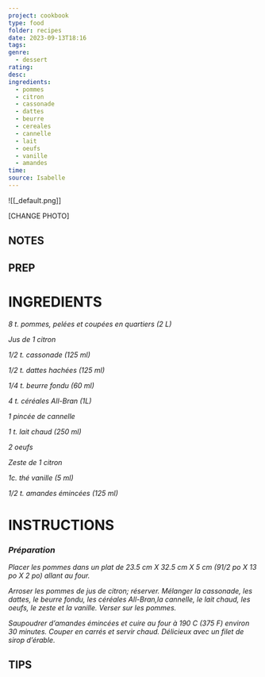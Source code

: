 ```yaml
---
project: cookbook
type: food
folder: recipes
date: 2023-09-13T18:16
tags: 
genre:
  - dessert
rating: 
desc: 
ingredients:
  - pommes
  - citron
  - cassonade
  - dattes
  - beurre
  - cereales
  - cannelle
  - lait
  - oeufs
  - vanille
  - amandes
time: 
source: Isabelle
---
```


![[_default.png]]

[CHANGE PHOTO]


## NOTES




## PREP


# INGREDIENTS

_8 t. pommes, pelées et coupées_
_en quartiers (2 L)_

_Jus de 1 citron_

_1/2 t. cassonade (125 ml)_

_1/2 t. dattes hachées (125 ml)_

_1/4 t. beurre fondu (60 ml)_

_4 t. céréales All-Bran (1L)_

_1 pincée de cannelle_

_1 t. lait chaud (250 ml)_

_2 oeufs_

_Zeste de 1 citron_

_1c. thé vanille (5 ml)_

_1/2 t. amandes émincées (125 ml)_



# INSTRUCTIONS

### _Préparation_

_Placer les pommes dans un plat de 23.5 cm_
_X 32.5 cm X 5 cm (91/2 po X 13 po X 2 po)_
_allant au four._

_Arroser les pommes de jus de citron; réserver._
_Mélanger la cassonade, les dattes, le beurre_
_fondu, les céréales All-Bran,la cannelle, le lait_
_chaud, les oeufs, le zeste et la vanille. Verser_
_sur les pommes._

_Saupoudrer d’amandes émincées et cuire au_
_four à 190 C (375 F) environ 30 minutes. Couper_
_en carrés et servir chaud. Délicieux avec_
_un filet de sirop d’érable._



## TIPS



